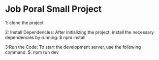 # Job Poral Small Project

1: clone the project

2: Install Dependencies:
After initializing the project, install the necessary dependencies by running:
$ npm install

3:Run the Code:
To start the development server, use the following command:
$: npm run dev
